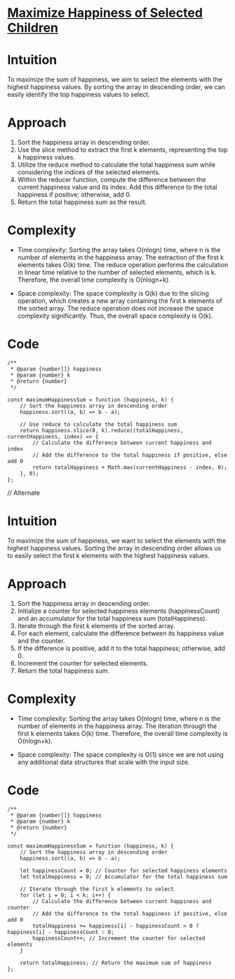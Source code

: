 # [Maximize Happiness of Selected Children](https://leetcode.com/problems/maximize-happiness-of-selected-children/description/)

# Intuition

To maximize the sum of happiness, we aim to select the elements with the highest happiness values. By sorting the array in descending order, we can easily identify the top happiness values to select.

# Approach

1. Sort the happiness array in descending order.
2. Use the slice method to extract the first k elements, representing the top k happiness values.
3. Utilize the reduce method to calculate the total happiness sum while considering the indices of the selected elements.
4. Within the reducer function, compute the difference between the current happiness value and its index. Add this difference to the total happiness if positive; otherwise, add 0.
5. Return the total happiness sum as the result.

# Complexity

- Time complexity: Sorting the array takes O(nlogn) time, where n is the number of elements in the happiness array. The extraction of the first k elements takes O(k) time. The reduce operation performs the calculation in linear time relative to the number of selected elements, which is k. Therefore, the overall time complexity is O(nlogn+k).

- Space complexity: The space complexity is O(k) due to the slicing operation, which creates a new array containing the first k elements of the sorted array. The reduce operation does not increase the space complexity significantly. Thus, the overall space complexity is O(k).

# Code

```
/**
 * @param {number[]} happiness
 * @param {number} k
 * @return {number}
 */

const maximumHappinessSum = function (happiness, k) {
    // Sort the happiness array in descending order
    happiness.sort((a, b) => b - a);

    // Use reduce to calculate the total happiness sum
    return happiness.slice(0, k).reduce((totalHappiness, currentHappiness, index) => {
        // Calculate the difference between current happiness and index
        // Add the difference to the total happiness if positive, else add 0
        return totalHappiness + Math.max(currentHappiness - index, 0);
    }, 0);
};
```

// Alternate

# Intuition

To maximize the sum of happiness, we want to select the elements with the highest happiness values. Sorting the array in descending order allows us to easily select the first k elements with the highest happiness values.

# Approach

1. Sort the happiness array in descending order.
2. Initialize a counter for selected happiness elements (happinessCount) and an accumulator for the total happiness sum (totalHappiness).
3. Iterate through the first k elements of the sorted array.
4. For each element, calculate the difference between its happiness value and the counter.
5. If the difference is positive, add it to the total happiness; otherwise, add 0.
6. Increment the counter for selected elements.
7. Return the total happiness sum.

# Complexity

- Time complexity: Sorting the array takes O(nlogn) time, where n is the number of elements in the happiness array. The iteration through the first k elements takes O(k) time. Therefore, the overall time complexity is O(nlogn+k).

- Space complexity: The space complexity is O(1) since we are not using any additional data structures that scale with the input size.

# Code

```
/**
 * @param {number[]} happiness
 * @param {number} k
 * @return {number}
 */

const maximumHappinessSum = function (happiness, k) {
    // Sort the happiness array in descending order
    happiness.sort((a, b) => b - a);

    let happinessCount = 0; // Counter for selected happiness elements
    let totalHappiness = 0; // Accumulator for the total happiness sum

    // Iterate through the first k elements to select
    for (let i = 0; i < k; i++) {
        // Calculate the difference between current happiness and counter
        // Add the difference to the total happiness if positive, else add 0
        totalHappiness += happiness[i] - happinessCount > 0 ? happiness[i] - happinessCount : 0;
        happinessCount++; // Increment the counter for selected elements
    }

    return totalHappiness; // Return the maximum sum of happiness
};
```

